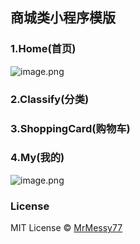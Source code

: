 商城类小程序模版
---

### 1.Home(首页)
![image.png](http://upload-images.jianshu.io/upload_images/764896-63f48d22b93cb89c.png?imageMogr2/auto-orient/strip%7CimageView2/2/w/1240)
### 2.Classify(分类)
### 3.ShoppingCard(购物车)
### 4.My(我的)
![image.png](http://upload-images.jianshu.io/upload_images/764896-8e733a5cc308f932.png?imageMogr2/auto-orient/strip%7CimageView2/2/w/1240)


### License
MIT License © [MrMessy77](https://github.com/MrMessy77)
